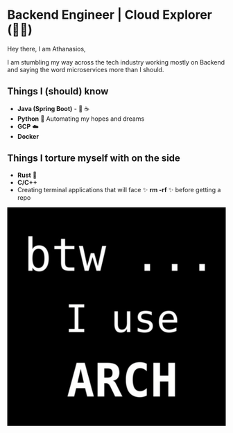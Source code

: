 # Backend Engineer | Cloud Explorer (😶‍🌫️) 

Hey there, I am Athanasios, 

I am stumbling my way across the tech industry working mostly on Backend and saying the word microservices more than I should.

## Things I (should) know

- **Java (Spring Boot)** - 🫘 ☕
- **Python** 🐍 Automating my hopes and dreams
- **GCP** ☁️ 
- **Docker**

## Things I torture myself with on the side

- **Rust** 🦀
- **C/C++** 
- Creating terminal applications that will face ✨ **rm -rf** ✨ before getting a repo

 
![I got this far without saying](https://github.com/thanasischatzigiannakos/thanasischatzigiannakos/blob/main/btw-i-use-arch-arch-linux-open-source-full-color.jpg)
